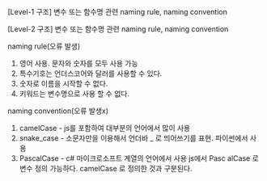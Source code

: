 [Level-1 구조]
변수 또는 함수명 관련 naming rule, naming convention

[Level-2 구조]
변수 또는 함수명 관련 naming rule, naming convention


naming rule(오류 발생)
1) 영어 사용. 문자와 숫자를 모두 사용 가능
2) 특수기호는 언더스코어와 달러를 사용할 수 있다.
3) 숫자로 이름을 시작할 수 없다.
4) 키워드는 변수명으로 사용 할 수 없다.

naming convention(오류 발생x)
1) camelCase - js를 포함하여 대부분의 언어에서 많이 사용
2) snake_case - 소문자만을 이용해서 언더바 \_ 로 띄어쓰기를 표현. 파이썬에서 사용
3) PascalCase - c# 마이크로소프트 계열의 언어에서 사용
	 js에서 Pasc
	 alCase 로 변수 정의 가능하다.
	 camelCase 로 정의한 것과 구분된다.



